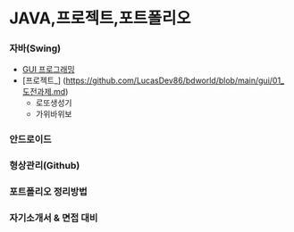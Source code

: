 # JAVA,프로젝트,포트폴리오

### 자바(Swing)
- [GUI 프로그래밍](https://github.com/LucasDev86/bdworld/blob/main/gui/gui.md)
- [프로젝트_] (https://github.com/LucasDev86/bdworld/blob/main/gui/01_도전과제.md)
  - 로또생성기
  - 가위바위보

### 안드로이드

### 형상관리(Github)

### 포트폴리오 정리방법

### 자기소개서 & 면접 대비

